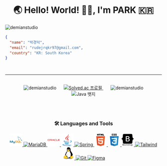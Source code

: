 
<h1 align="center">🌏 Hello! World! 👋🏻, I'm PARK 🇰🇷</h1>
<p align="left"> <img src="https://komarev.com/ghpvc/?username=demianstudio&label=Profile%20views&color=0e75b6&style=flat" alt="demianstudio" /> </p>


```json
{
  "name": "박경덕",
  "email": "rudejrqkr97@gmail.com",
  "country": "KR: South Korea"
}
```
<br/>

---

<br/>
<div align="center">
  <img src="https://github-readme-stats.vercel.app/api?username=demianstudio&show_icons=true&locale=en&theme=radical" alt="demianstudio" style="width: 345px;" />&nbsp;&nbsp;&nbsp;&nbsp;&nbsp;
  <a href="https://solved.ac/{rudejrqkr97}">
    <img src="http://mazassumnida.wtf/api/v2/generate_badge?boj=rudjejrqkr97" alt="Solved.ac 프로필" style="width: 300px;" />
  </a>
  &nbsp;&nbsp;&nbsp;&nbsp;&nbsp;
  <img src="https://github-readme-stats.vercel.app/api/top-langs?username=demianstudio&show_icons=true&locale=en&layout=compact&theme=dark" alt="demianstudio" style="width: 310px;" />
  <br> <!-- 줄 바꿈을 추가하여 다음 줄에 나오도록 함 -->
  <img src="https://img.shields.io/badge/Java-007396?style=for-the-badge&logo=Java" alt="Java 뱃지" />
</div>





<br/>
<br/>
<br/>

<h3 align="center">🛠️ Languages and Tools</h3>
<p align="center">
  <a href="https://www.mysql.com/" target="_blank" rel="noreferrer">
    <img src="https://raw.githubusercontent.com/devicons/devicon/master/icons/mysql/mysql-original-wordmark.svg" alt="MySQL" width="40" height="40"/>
  </a>
  <a href="https://mariadb.org/" target="_blank" rel="noreferrer">
    <img src="https://www.vectorlogo.zone/logos/mariadb/mariadb-icon.svg" alt="MariaDB" width="40" height="40"/>
  </a>
  <a href="https://www.oracle.com/" target="_blank" rel="noreferrer">
    <img src="https://raw.githubusercontent.com/devicons/devicon/master/icons/oracle/oracle-original.svg" alt="Oracle" width="40" height="40"/>
  </a>
  <a href="https://www.java.com" target="_blank" rel="noreferrer">
    <img src="https://raw.githubusercontent.com/devicons/devicon/master/icons/java/java-original.svg" alt="Java" width="40" height="40"/>
  </a>
  <a href="https://spring.io/" target="_blank" rel="noreferrer">
    <img src="https://www.vectorlogo.zone/logos/springio/springio-icon.svg" alt="Spring" width="40" height="40"/>
  </a>
  <a href="https://www.w3.org/html/" target="_blank" rel="noreferrer">
    <img src="https://raw.githubusercontent.com/devicons/devicon/master/icons/html5/html5-original-wordmark.svg" alt="HTML" width="40" height="40"/>
  </a>
  <a href="https://www.w3schools.com/css/" target="_blank" rel="noreferrer">
    <img src="https://raw.githubusercontent.com/devicons/devicon/master/icons/css3/css3-original-wordmark.svg" alt="CSS" width="40" height="40"/>
  </a>
  <a href="https://getbootstrap.com" target="_blank" rel="noreferrer">
    <img src="https://raw.githubusercontent.com/devicons/devicon/master/icons/bootstrap/bootstrap-plain-wordmark.svg" alt="Bootstrap" width="40" height="40"/>
  </a>
  <a href="https://tailwindcss.com/" target="_blank" rel="noreferrer">
    <img src="https://www.vectorlogo.zone/logos/tailwindcss/tailwindcss-icon.svg" alt="Tailwind" width="40" height="40"/>
  </a>
  <a href="https://www.linux.org/" target="_blank" rel="noreferrer">
    <img src="https://raw.githubusercontent.com/devicons/devicon/master/icons/linux/linux-original.svg" alt="Linux" width="40" height="40"/>
  </a>
  <a href="https://git-scm.com/" target="_blank" rel="noreferrer">
    <img src="https://www.vectorlogo.zone/logos/git-scm/git-scm-icon.svg" alt="Git" width="40" height="40"/>
  </a>
  <a href="https://www.figma.com/" target="_blank" rel="noreferrer">
    <img src="https://www.vectorlogo.zone/logos/figma/figma-icon.svg" alt="Figma" width="40" height="40"/>
  </a>
</p>

<br/>
<br/>
<br/>


